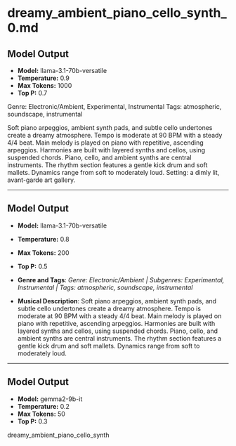 # dreamy_ambient_piano_cello_synth_0.md

## Model Output
- **Model:** llama-3.1-70b-versatile
- **Temperature:** 0.9
- **Max Tokens:** 1000
- **Top P:** 0.7

Genre: Electronic/Ambient, Experimental, Instrumental 
 Tags: atmospheric, soundscape, instrumental

Soft piano arpeggios, ambient synth pads, and subtle cello undertones create a dreamy atmosphere. Tempo is moderate at 90 BPM with a steady 4/4 beat. Main melody is played on piano with repetitive, ascending arpeggios. Harmonies are built with layered synths and cellos, using suspended chords. Piano, cello, and ambient synths are central instruments. The rhythm section features a gentle kick drum and soft mallets. Dynamics range from soft to moderately loud. Setting: a dimly lit, avant-garde art gallery.

---

## Model Output
- **Model:** llama-3.1-70b-versatile
- **Temperature:** 0.8
- **Max Tokens:** 200
- **Top P:** 0.5

- **Genre and Tags**: *Genre: Electronic/Ambient | Subgenres: Experimental, Instrumental | Tags: atmospheric, soundscape, instrumental*
- **Musical Description**: Soft piano arpeggios, ambient synth pads, and subtle cello undertones create a dreamy atmosphere. Tempo is moderate at 90 BPM with a steady 4/4 beat. Main melody is played on piano with repetitive, ascending arpeggios. Harmonies are built with layered synths and cellos, using suspended chords. Piano, cello, and ambient synths are central instruments. The rhythm section features a gentle kick drum and soft mallets. Dynamics range from soft to moderately loud.

---

## Model Output
- **Model:** gemma2-9b-it
- **Temperature:** 0.2
- **Max Tokens:** 50
- **Top P:** 0.3

dreamy_ambient_piano_cello_synth